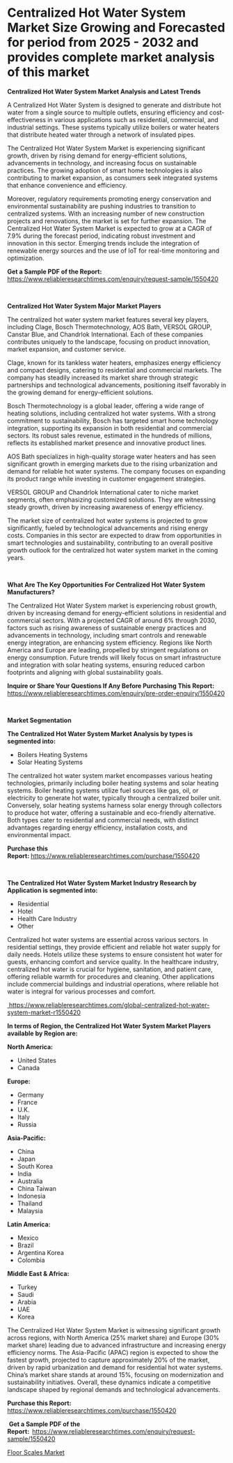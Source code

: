 <p><h1>Centralized Hot Water System Market Size Growing and Forecasted for period from 2025 - 2032 and provides complete market analysis of this market</h1></p><p><strong>Centralized Hot Water System Market Analysis and Latest Trends</strong></p>
<p><p>A Centralized Hot Water System is designed to generate and distribute hot water from a single source to multiple outlets, ensuring efficiency and cost-effectiveness in various applications such as residential, commercial, and industrial settings. These systems typically utilize boilers or water heaters that distribute heated water through a network of insulated pipes.</p><p>The Centralized Hot Water System Market is experiencing significant growth, driven by rising demand for energy-efficient solutions, advancements in technology, and increasing focus on sustainable practices. The growing adoption of smart home technologies is also contributing to market expansion, as consumers seek integrated systems that enhance convenience and efficiency. </p><p>Moreover, regulatory requirements promoting energy conservation and environmental sustainability are pushing industries to transition to centralized systems. With an increasing number of new construction projects and renovations, the market is set for further expansion. The Centralized Hot Water System Market is expected to grow at a CAGR of 7.9% during the forecast period, indicating robust investment and innovation in this sector. Emerging trends include the integration of renewable energy sources and the use of IoT for real-time monitoring and optimization.</p></p>
<p><strong>Get a Sample PDF of the Report:&nbsp;</strong> <a href="https://www.reliableresearchtimes.com/enquiry/request-sample/1550420?utm_campaign=2181&utm_medium=2&utm_source=Github&utm_content=ia&utm_term=16022025&utm_id=centralized-hot-water-system">https://www.reliableresearchtimes.com/enquiry/request-sample/1550420</a></p>
<p>&nbsp;</p>
<p><strong>Centralized Hot Water System Major Market Players</strong></p>
<p><p>The centralized hot water system market features several key players, including Clage, Bosch Thermotechnology, AOS Bath, VERSOL GROUP, Canstar Blue, and Chandrlok International. Each of these companies contributes uniquely to the landscape, focusing on product innovation, market expansion, and customer service.</p><p>Clage, known for its tankless water heaters, emphasizes energy efficiency and compact designs, catering to residential and commercial markets. The company has steadily increased its market share through strategic partnerships and technological advancements, positioning itself favorably in the growing demand for energy-efficient solutions.</p><p>Bosch Thermotechnology is a global leader, offering a wide range of heating solutions, including centralized hot water systems. With a strong commitment to sustainability, Bosch has targeted smart home technology integration, supporting its expansion in both residential and commercial sectors. Its robust sales revenue, estimated in the hundreds of millions, reflects its established market presence and innovative product lines.</p><p>AOS Bath specializes in high-quality storage water heaters and has seen significant growth in emerging markets due to the rising urbanization and demand for reliable hot water systems. The company focuses on expanding its product range while investing in customer engagement strategies.</p><p>VERSOL GROUP and Chandrlok International cater to niche market segments, often emphasizing customized solutions. They are witnessing steady growth, driven by increasing awareness of energy efficiency.</p><p>The market size of centralized hot water systems is projected to grow significantly, fueled by technological advancements and rising energy costs. Companies in this sector are expected to draw from opportunities in smart technologies and sustainability, contributing to an overall positive growth outlook for the centralized hot water system market in the coming years.</p></p>
<p>&nbsp;</p>
<p><strong>What Are The Key Opportunities For Centralized Hot Water System Manufacturers?</strong></p>
<p><p>The Centralized Hot Water System market is experiencing robust growth, driven by increasing demand for energy-efficient solutions in residential and commercial sectors. With a projected CAGR of around 6% through 2030, factors such as rising awareness of sustainable energy practices and advancements in technology, including smart controls and renewable energy integration, are enhancing system efficiency. Regions like North America and Europe are leading, propelled by stringent regulations on energy consumption. Future trends will likely focus on smart infrastructure and integration with solar heating systems, ensuring reduced carbon footprints and aligning with global sustainability goals.</p></p>
<p><strong>Inquire or Share Your Questions If Any Before Purchasing This Report:</strong> <a href="https://www.reliableresearchtimes.com/enquiry/pre-order-enquiry/1550420?utm_campaign=2181&utm_medium=2&utm_source=Github&utm_content=ia&utm_term=16022025&utm_id=centralized-hot-water-system">https://www.reliableresearchtimes.com/enquiry/pre-order-enquiry/1550420</a></p>
<p>&nbsp;</p>
<p><strong>Market Segmentation</strong></p>
<p><strong>The Centralized Hot Water System Market Analysis by types is segmented into:</strong></p>
<p><ul><li>Boilers Heating Systems</li><li>Solar Heating Systems</li></ul></p>
<p><p>The centralized hot water system market encompasses various heating technologies, primarily including boiler heating systems and solar heating systems. Boiler heating systems utilize fuel sources like gas, oil, or electricity to generate hot water, typically through a centralized boiler unit. Conversely, solar heating systems harness solar energy through collectors to produce hot water, offering a sustainable and eco-friendly alternative. Both types cater to residential and commercial needs, with distinct advantages regarding energy efficiency, installation costs, and environmental impact.</p></p>
<p><strong>Purchase this Report:&nbsp;</strong><a href="https://www.reliableresearchtimes.com/purchase/1550420?utm_campaign=2181&utm_medium=2&utm_source=Github&utm_content=ia&utm_term=16022025&utm_id=centralized-hot-water-system">https://www.reliableresearchtimes.com/purchase/1550420</a></p>
<p>&nbsp;</p>
<p><strong>The Centralized Hot Water System Market Industry Research by Application is segmented into:</strong></p>
<p><ul><li>Residential</li><li>Hotel</li><li>Health Care Industry</li><li>Other</li></ul></p>
<p><p>Centralized hot water systems are essential across various sectors. In residential settings, they provide efficient and reliable hot water supply for daily needs. Hotels utilize these systems to ensure consistent hot water for guests, enhancing comfort and service quality. In the healthcare industry, centralized hot water is crucial for hygiene, sanitation, and patient care, offering reliable warmth for procedures and cleaning. Other applications include commercial buildings and industrial operations, where reliable hot water is integral for various processes and comfort.</p></p>
<p><a href="https://www.reliableresearchtimes.com/global-centralized-hot-water-system-market-r1550420?utm_campaign=2181&utm_medium=2&utm_source=Github&utm_content=ia&utm_term=16022025&utm_id=centralized-hot-water-system">&nbsp;https://www.reliableresearchtimes.com/global-centralized-hot-water-system-market-r1550420</a></p>
<p><strong>In terms of Region, the Centralized Hot Water System Market Players available by Region are:</strong></p>
<p>
    <p> <strong> North America: </strong>
        <ul>
            <li>United States</li>
            <li>Canada</li>
        </ul>
        </p> 
    <p> <strong> Europe: </strong>
        <ul>
            <li>Germany</li>
            <li>France</li>
            <li>U.K.</li>
            <li>Italy</li>
            <li>Russia</li>
        </ul>
        </p> 
    <p> <strong> Asia-Pacific: </strong>
        <ul>
            <li>China</li>
            <li>Japan</li>
            <li>South Korea</li>
            <li>India</li>
            <li>Australia</li>
            <li>China Taiwan</li>
            <li>Indonesia</li>
            <li>Thailand</li>
            <li>Malaysia</li>
        </ul>
        </p> 
    <p> <strong> Latin America: </strong>
        <ul>
            <li>Mexico</li>
            <li>Brazil</li>
            <li>Argentina Korea</li>
            <li>Colombia</li>
        </ul>
        </p> 
    <p> <strong> Middle East & Africa: </strong>
        <ul>
            <li>Turkey</li>
            <li>Saudi</li>
            <li>Arabia</li>
            <li>UAE</li>
            <li>Korea</li>
        </ul>
    </p>
    </p>
<p><p>The Centralized Hot Water System Market is witnessing significant growth across regions, with North America (25% market share) and Europe (30% market share) leading due to advanced infrastructure and increasing energy efficiency norms. The Asia-Pacific (APAC) region is expected to show the fastest growth, projected to capture approximately 20% of the market, driven by rapid urbanization and demand for residential hot water systems. China’s market share stands at around 15%, focusing on modernization and sustainability initiatives. Overall, these dynamics indicate a competitive landscape shaped by regional demands and technological advancements.</p></p>
<p><strong>Purchase this Report: </strong><a href="https://www.reliableresearchtimes.com/purchase/1550420?utm_campaign=2181&utm_medium=2&utm_source=Github&utm_content=ia&utm_term=16022025&utm_id=centralized-hot-water-system">https://www.reliableresearchtimes.com/purchase/1550420</a></p>
<p>&nbsp;<strong>Get a Sample PDF of the Report:&nbsp;&nbsp;</strong><a href="https://www.reliableresearchtimes.com/enquiry/request-sample/1550420?utm_campaign=2181&utm_medium=2&utm_source=Github&utm_content=ia&utm_term=16022025&utm_id=centralized-hot-water-system">https://www.reliableresearchtimes.com/enquiry/request-sample/1550420</a></p>
<p><strong></strong></p>
<p><p><a href="https://github.com/HobertDavis43/Market-Research-Report-List-1/blob/main/floor-scales-market.md?utm_campaign=2181&utm_medium=2&utm_source=Github&utm_content=ia&utm_term=16022025&utm_id=centralized-hot-water-system">Floor Scales Market</a></p></p>